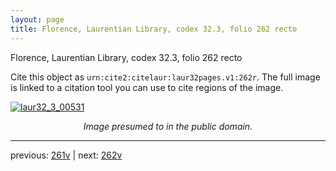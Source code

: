 ```yaml
---
layout: page
title: Florence, Laurentian Library, codex 32.3, folio 262 recto
---
```


Florence, Laurentian Library, codex 32.3, folio 262 recto

Cite this object as `urn:cite2:citelaur:laur32pages.v1:262r`.  The full image is linked to a citation tool you can use to cite regions of the image.

[![laur32_3_00531](http://www.homermultitext.org/iipsrv?IIIF=/project/homer/pyramidal/deepzoom/citelaur/laur32imgs/v1/laur32_3_00531.tif/full/800,/0/default.jpg)](http://www.homermultitext.org/ict2/?urn=urn:cite2:citelaur:laur32imgs.v1:laur32_3_00531) 

<p style="text-align: center; font-style: italic;">Image presumed to in the public domain.</p>

---

previous: [261v](../261v/) | next: [262v](../262v/)
